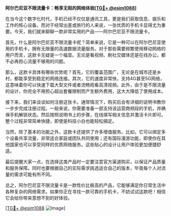 **阿尔巴尼亚不限流量卡：畅享无阻的网络体验[[TG💪+ @esim1088](https://t.me/s/esim1088)]**

在当今这个数字化时代，手机已经不仅仅是通讯工具，更是我们获取信息、娱乐和工作的核心设备。而对于经常出差或旅行的人来说，一张优质的手机卡显得尤为重要。今天，我们就来聊聊一款非常实用的产品——阿尔巴尼亚不限流量卡。

首先，什么是阿尔巴尼亚不限流量卡呢？简单来说，它是一种可以在阿尔巴尼亚使用的手机卡，拥有无限量的高速数据流量服务。对于那些需要频繁使用移动网络的用户而言，这款卡无疑是一个福音。无论是看视频、刷社交媒体还是在线办公，都不必再担心流量不够用的问题。

那么，这款卡具体有哪些优势呢？首先，它的覆盖范围广，无论是在城市还是乡村，都能享受到稳定的网络连接。其次，它的速度非常快，支持4G甚至5G网络，这意味着你可以快速下载大型文件或者流畅观看高清视频。此外，由于是不限流量的设计，你完全不用担心超出套餐限制而产生额外费用，这大大降低了使用成本。

接下来，我们来谈谈如何注册这张卡。通常情况下，购买后会有详细的说明书教你一步步完成注册过程。一般来说，你需要准备一部支持该运营商频段的手机，并确保手机解锁状态。然后按照说明书上的步骤，在线填写相关信息并激活卡片即可。整个过程非常简单快捷，即使是科技小白也能轻松搞定。

当然，除了基本的功能之外，这款卡还提供了许多增值服务。比如，它可以绑定多个设备共享流量，非常适合家庭或团队共同使用；还有国际漫游功能，即使你在其他国家也可以享受同样的优质网络服务。这些贴心的设计让用户体验更加便捷舒适。

最后提醒大家一点，在选择这类产品时一定要注意官方渠道购买，以保证产品质量和服务保障。同时也要根据自己的实际需求挑选适合自己的版本，毕竟每个人对流量的需求可能有所不同。

总之，阿尔巴尼亚不限流量卡是一款性价比极高的产品，它能够满足你日常生活中各种复杂的网络需求。如果你正在寻找一款可靠的手机卡，不妨试试这款吧！相信它会给你带来意想不到的好体验。

[[TG💪+ @esim1088](https://t.me/s/esim1088) ![Image](https://i.postimg.cc/4NQfJmqS/Snipaste-2025-05-13-00-14-12.png)]